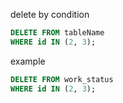 




delete by condition 
``` sql 
DELETE FROM tableName 
WHERE id IN (2, 3);
```
example
``` sql 
DELETE FROM work_status 
WHERE id IN (2, 3);
```